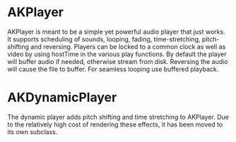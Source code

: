 # AKPlayer

AKPlayer is meant to be a simple yet powerful audio player that just works. It supports
scheduling of sounds, looping, fading, time-stretching, pitch-shifting and reversing.
Players can be locked to a common clock as well as video by using hostTime in the various play functions.
By default the player will buffer audio if needed, otherwise stream from disk. Reversing the audio will cause the
file to buffer. For seamless looping use buffered playback.

# AKDynamicPlayer

The dynamic player adds pitch shifting and time stretching to AKPlayer. Due to the relatively high cost of rendering these 
effects, it has been moved to its own subclass.
